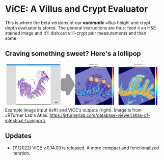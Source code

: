 # ViCE: A Villus and Crypt Evaluator
This is where the beta versions of our ***automatic*** villus height and crypt depth evaluator is stored. The general instructions are thus: feed it an H&E stained image and it'll dish out villi-crypt pair measurements and then some.

## Craving something sweet? Here's a lollipop
![Summary](https://github.com/lajeffrey/autoVhCd/blob/bc6594c7467cb66f548f7ae02936651704dde13c/ViCE%20pic.jpg)
Example image input (left) and ViCE's outputs (right). Image is from JRTurner Lab's Atlas: https://jrturnerlab.com/database-viewer/atlas-of-intestinal-transport/


## Updates
* (11/2022) ViCE v.0.14.03 is released. A more compact and functionalized iteration. 


